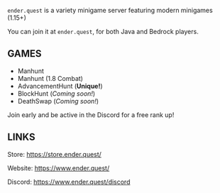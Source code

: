 `ender.quest` is a variety minigame server featuring modern minigames (1.15+)

You can join it at `ender.quest`, for both Java and Bedrock players.

## GAMES

* Manhunt
* Manhunt (1.8 Combat)
* AdvancementHunt (**Unique!**)
* BlockHunt (*Coming soon!*)
* DeathSwap (*Coming soon!*) <!--We can remove these tags once word spreads, and these games are out.-->

Join early and be active in the Discord for a free rank up! <!--Timed. Remove later.-->

## LINKS

Store: https://store.ender.quest/

Website: https://www.ender.quest/

Discord: https://www.ender.quest/discord
